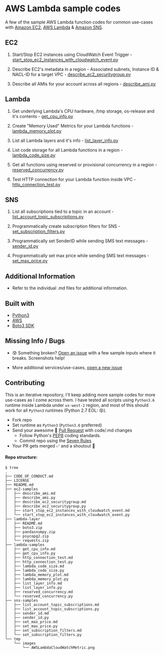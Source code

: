 # AWS Lambda sample codes

A  few of the sample AWS Lambda function codes for common use-cases with [Amazon EC2](https://github.com/shreyasgaonkar/aws-lambda-code-samples#ec2), [AWS Lambda](https://github.com/shreyasgaonkar/aws-lambda-code-samples#lambda) & [Amazon SNS](https://github.com/shreyasgaonkar/aws-lambda-code-samples#sns).

## EC2

1. Start/Stop EC2 instances using CloudWatch Event Trigger  - [start_stop_ec2_instances_with_cloudwatch_event.py](ec2-samples/start_stop_ec2_instances_with_cloudwatch_event.py)

2. Describe EC2's metadata in a region - Associated subnets, Instance ID & NACL-ID for a target VPC - [describe_ec2_securitygroup.py](ec2-samples/describe_ec2_securitygroup.py)

3. Describe all AMIs for your account across all regions - [describe_ami.py](ec2-samples/describe_ami.py)


## Lambda

1. Get underlying Lambda's CPU hardware, /tmp storage, os-release and it's contents  - [get_cpu_info.py](lambda-samples/get_cpu_info.py)

2. Create "Memory Used" Metrics for your Lambda functions - [lambda_memory_plot.py](lambda-samples/lambda_memory_plot.py)

3. List all Lambda layers and it's info  - [list_layer_info.py](lambda-samples/list_layer_info.py)

4. List code storage for all Lambda functions in a region - [lambda_code_size.py](lambda-samples/lambda_code_size.py)

5. Get all functions using reserved or provisional concurrency in a region - [reserved_concurrency.py](lambda-samples/reserved_concurrency.py)

6. Test HTTP connection for your Lambda function inside VPC - [http_connection_test.py](lambda-samples/http_connection_test.py)


## SNS

1. List all subscriptions tied to a topic in an account  - [list_account_topic_subscriptions.py](sns-samples/list_account_topic_subscriptions.py)

2. Programmatically create subscription filters for SNS  - [set_subscription_filters.py](sns-samples/set_subscription_filters.py)

3. Programmatically set SenderID while sending SMS text messages  - [sender_id.py](sns-samples/sender_id.py)

4. Programmatically set max price while sending SMS text messages - [set_max_price.py](sns-samples/set_max_price.py)

## Additional Information

- Refer to the individual .md files for additional information.

## Built with
- [Python3](https://www.python.org/downloads/)
- [AWS](https://aws.amazon.com/)
- [Boto3 SDK](https://boto3.amazonaws.com/v1/documentation/api/latest/index.html)

## Missing Info / Bugs

- :cold_sweat: Something broken? [Open an issue](https://github.com/shreyasgaonkar/aws-lambda-code-samples/issues) with a few sample inputs where it breaks. Screenshots help!

- More additional services/use-cases, [open a new issue](https://github.com/shreyasgaonkar/aws-lambda-code-samples/issues)

## Contributing

This is an iterative repository, I'll keep adding more sample codes for more use-cases as I come across them. I have tested all scripts using ```Python3.6``` runtime inside Lambda under ```us-west-2``` region, and most of this should work for all ```Python3``` runtimes (Python 2.7 EOL: :dizzy_face:).

- Fork repo
- Set runtime as ```Python3``` (```Python3.6``` preferred)
- Send your awesome :raised_hands: [Pull Request](https://github.com/shreyasgaonkar/aws-lambda-code-samples/pulls) with code/.md changes
    - Follow Python's [PEP8](https://www.python.org/dev/peps/pep-0008/) coding standards.
    - Commit repo using the [Seven Rules](https://chris.beams.io/posts/git-commit/#seven-rules)
- Your PR gets merged :white_check_mark: and a shoutout :loudspeaker:


#### Repo structure:

```
$ tree
.
├── CODE_OF_CONDUCT.md
├── LICENSE
├── README.md
├── ec2-samples
│   ├── describe_ami.md
│   ├── describe_ami.py
│   ├── describe_ec2_securitygroup.md
│   ├── describe_ec2_securitygroup.py
│   ├── start_stop_ec2_instances_with_cloudwatch_event.md
│   └── start_stop_ec2_instances_with_cloudwatch_event.py
├── lambda-layer
│   ├── README.md
│   ├── boto3.zip
│   ├── pandasnumpy.zip
│   ├── psycopg2.zip
│   └── requests.zip
├── lambda-samples
│   ├── get_cpu_info.md
│   ├── get_cpu_info.py
│   ├── http_connection_test.md
│   ├── http_connection_test.py
│   ├── lambda_code_size.md
│   ├── lambda_code_size.py
│   ├── lambda_memory_plot.md
│   ├── lambda_memory_plot.py
│   ├── list_layer_info.md
│   ├── list_layer_info.py
│   ├── reserved_concurrency.md
│   └── reserved_concurrency.py
├── sns-samples
│   ├── list_account_topic_subscriptions.md
│   ├── list_account_topic_subscriptions.py
│   ├── sender_id.md
│   ├── sender_id.py
│   ├── set_max_price.md
│   ├── set_max_price.py
│   ├── set_subscription_filters.md
│   └── set_subscription_filters.py
└── tmp
    └── images
        └── AWSLambdaCloudWatchMetric.png
```
